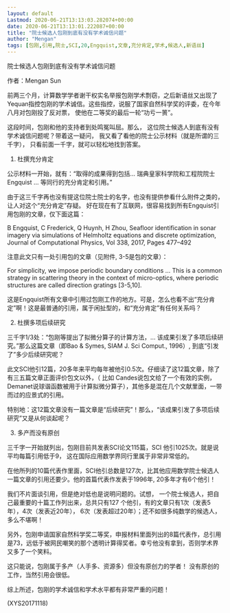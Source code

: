 ```yaml
---
layout: default
Lastmod: 2020-06-21T13:13:03.282074+00:00
date: 2020-06-21T13:13:01.222087+00:00
title: "院士候选人包刚到底有没有学术诚信问题"
author: "Mengan"
tags: [包刚,引用,院士,SCI,20,Engquist,文章,充分肯定,学术,候选人,新语丝]
---
```


院士候选人包刚到底有没有学术诚信问题

作者：Mengan Sun

前两三个月，计算数学学者谢干权实名举报包刚学术剽窃，之后新语丝又出现了Yequan指控包刚的学术诚信。这些指控，说服了国家自然科学奖的评委，在今年八月对包刚投了反对票， 使他在二等奖的最后一轮“功亏一篑”。

这段时间，包刚和他的支持者到处鸣冤叫屈。那么， 这位院士候选人到底有没有学术诚信问题呢？带着这一疑问， 我又看了看他的院士公示材料（就是所谓的三千字）， 只看前面一千字，就可以轻松地找到答案。

1. 杜撰充分肯定

公示材料一开始，就有：“取得的成果得到包括… 瑞典皇家科学院和工程院院士Engquist … 等同行的充分肯定和引用。”

由于这三千字再也没有提这位院士院士的名字，也没有提供参看什么附件之类的，让人对这个“充分肯定”存疑。 好在现在有了互联网，很容易找到所有Engquist引用包刚的文章，仅下面这篇：

B Engquist, C Frederick, Q Huynh, H Zhou, Seafloor identification in sonar imagery via simulations of Helmholtz equations and discrete optimization, Journal of Computational Physics, Vol 338, 2017, Pages 477–492

注意此文只有一处引用包的文章（见附件, 3-5是包的文章）：

For simplicity, we impose periodic boundary conditions ... This is a common strategy in scattering theory in the context of  micro-optics, where periodic structures are called direction gratings [3-5,10].

这是Engquist所有文章中引用过包刚工作的地方。可是，怎么也看不出“充分肯定”啊！这是最普通的引用，属于闲扯型的，和“充分肯定”有任何关系吗？

2. 杜撰多项后续研究

三千字1/3处：“包刚等提出了拟微分算子的计算方法，… 该成果引发了多项后续研究。”那么这篇文章（即Bao & Symes, SIAM J. Sci Comput., 1996）, 到底“引发了”多少后续研究呢？

此文SCI他引12篇，20多年来平均每年被他引0.5次。仔细读了这12篇文章，除了有三五篇文章正面评价包文以外，（ 比如 Candes说包文给了一个有效的实例，Demanet说球谐函数被用于计算拟微分算子），其他多是混在几个文献里面，一带而过的应景式的引用。

特别地：这12篇文章没有一篇文章是“后续研究”！那么，“该成果引发了多项后续研究”又是从何谈起呢？

3. 多产而没有原创

三千字一开始就列出，包刚目前共发表SCI论文115篇，SCI 他引1025次。就是说平均每篇引用低于9， 这在国际应用数学界同行里属于非常非常低的。

在他所列的10篇代表作里面，SCI他引总数是127次，比其他应用数学院士候选人一篇文章的引用还要少。他的首篇代表作发表于1996年, 20多年才有6个他引！

我们不片面谈引用，但是绝对低也是说明问题的。试想， 一个院士候选人，把自己最重要的十篇工作列出来，总共只有127 个他引，有的文章只有1次（发表5年），4次（发表近20年）， 6次（发表超过20年）；还不如很多纯数学的候选人，多么不堪啊！

另外，包刚申请国家自然科学奖二等奖，申报材料里面列出的8篇代表作，总引用是73，远低于被网民嘲笑的那个透明计算得奖者。幸亏他没有拿到，否则学术界又多了一个笑料。

这只能说，包刚属于多产（人手多、资源多）但没有原创力的学者！ 没有原创的工作，当然引用会很低。

综上所述，包刚的学术诚信和学术水平都有非常严重的问题！

(XYS20171118)

